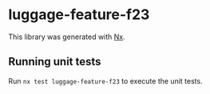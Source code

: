 # luggage-feature-f23

This library was generated with [Nx](https://nx.dev).

## Running unit tests

Run `nx test luggage-feature-f23` to execute the unit tests.
